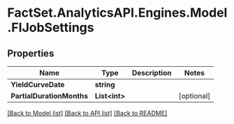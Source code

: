 # FactSet.AnalyticsAPI.Engines.Model.FIJobSettings
## Properties

Name | Type | Description | Notes
------------ | ------------- | ------------- | -------------
**YieldCurveDate** | **string** |  | 
**PartialDurationMonths** | **List&lt;int&gt;** |  | [optional] 

[[Back to Model list]](../README.md#documentation-for-models) [[Back to API list]](../README.md#documentation-for-api-endpoints) [[Back to README]](../README.md)

